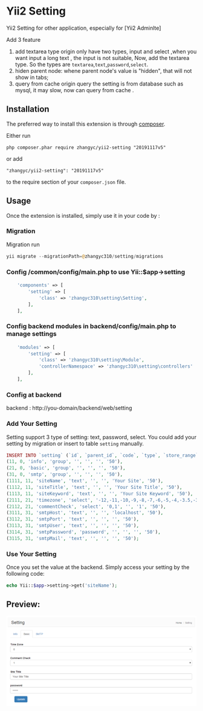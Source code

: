 Yii2 Setting
=========
Yii2 Setting for other application, especially for [Yii2 Adminlte]

Add 3 feature
1. add textarea type
origin only have two types, input and select ,when you want input a long text , the input is not suitable, Now, add the textarea type.
So the types are `textarea`,`text`,`password`,`select`.
2. hiden parent node:
whene parent node's value is "hidden", that will not show in tabs;
3. query from cache
origin query the setting is from database such as mysql, it may slow, now can query from cache .

Installation
------------

The preferred way to install this extension is through [composer](http://getcomposer.org/download/).

Either run

```
php composer.phar require zhangyc/yii2-setting "20191117v5"
```

or add

```
"zhangyc/yii2-setting": "20191117v5"
```

to the require section of your `composer.json` file.


Usage
-----

Once the extension is installed, simply use it in your code by  :

### Migration

Migration run

```php
yii migrate --migrationPath=@zhangyc310/setting/migrations
```

### Config /common/config/main.php to use Yii::$app->setting
```php
    'components' => [
        'setting' => [
            'class' => 'zhangyc310\setting\Setting',
        ],
    ],
```

### Config backend modules in backend/config/main.php to manage settings

```php
    'modules' => [
        'setting' => [
            'class' => 'zhangyc310\setting\Module',
            'controllerNamespace' => 'zhangyc310\setting\controllers'
        ],
    ],
```


### Config at backend
backend : http://you-domain/backend/web/setting

### Add Your Setting
Setting support 3 type of setting: text, password, select.
You could add your setting by migration or insert to table `setting` manually.
```php
INSERT INTO `setting` (`id`, `parent_id`, `code`, `type`, `store_range`, `store_dir`, `value`, `sort_order`) VALUES
(11, 0, 'info', 'group', '', '', '', '50'),
(21, 0, 'basic', 'group', '', '', '', '50'),
(31, 0, 'smtp', 'group', '', '', '', '50'),
(1111, 11, 'siteName', 'text', '', '', 'Your Site', '50'),
(1112, 11, 'siteTitle', 'text', '', '', 'Your Site Title', '50'),
(1113, 11, 'siteKeyword', 'text', '', '', 'Your Site Keyword', '50'),
(2111, 21, 'timezone', 'select', '-12,-11,-10,-9,-8,-7,-6,-5,-4,-3.5,-3,-2,-1,0,1,2,3,3.5,4,4.5,5,5.5,5.75,6,6.5,7,8,9,9.5,10,11,12', '', '8', '50'),
(2112, 21, 'commentCheck', 'select', '0,1', '', '1', '50'),
(3111, 31, 'smtpHost', 'text', '', '', 'localhost', '50'),
(3112, 31, 'smtpPort', 'text', '', '', '', '50'),
(3113, 31, 'smtpUser', 'text', '', '', '', '50'),
(3114, 31, 'smtpPassword', 'password', '', '', '', '50'),
(3115, 31, 'smtpMail', 'text', '', '', '', '50');
```

### Use Your Setting
Once you set the value at the backend. Simply access your setting by the following code:

```php
echo Yii::$app->setting->get('siteName');
```

Preview:
-------
![Yii2-Setting](yii2-setting-preview.png)
